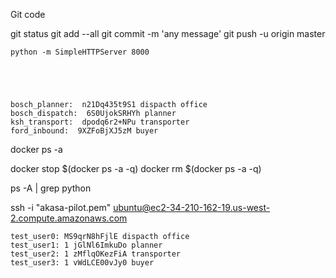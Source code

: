 Git code


git status
git add --all
git commit -m 'any message'
git push -u origin master


	python -m SimpleHTTPServer 8000





    bosch_planner:  n21Dq435t9S1 dispacth office
    bosch_dispatch:  6S0UjokSRHYh planner
    ksh_transport:  dpodq6r2+NPu transporter
    ford_inbound:  9XZFoBjXJ5zM buyer

docker ps -a

docker stop $(docker ps -a -q)
docker rm $(docker ps -a -q)

ps -A | grep python

ssh -i "akasa-pilot.pem" ubuntu@ec2-34-210-162-19.us-west-2.compute.amazonaws.com

    test_user0: MS9qrN8hFjlE dispacth office
    test_user1: 1 jGlNl6ImkuDo planner
    test_user2: 1 zMflqOKezFiA transporter
    test_user3: 1 vWdLCE00vJy0 buyer